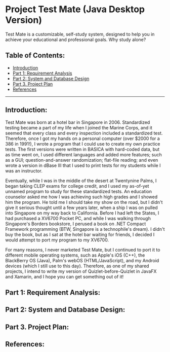 # Project Test Mate (Java Desktop Version)
Test Mate is a customizable, self-study system, designed to help you in achieve your educational and professional goals. Why study alone?
<h2>Table of Contents:</h2>
<ul>
<li><a href="#p0">Introduction</a></li>
<li><a href="#p1">Part 1: Requirement Analysis</a></li>
<li><a href="#p2">Part 2: System and Database Design</a></li>
<li><a href="#p3">Part 3. Project Plan</a></li>
<li><a href="#pR">References</a></li>
</ul>
<hr>
<h2 id="p0">Introduction:</h2>
<p>
Test Mate was born at a hotel bar in Singapore in 2006. Standardized testing became a part of my life when I joined the Marine Corps, and it seemed that every class and every inspection included a standardized test. Therefore, once I got my hands on a personal computer (over $2000 for a 386 in 1991!), I wrote a program that I could use to create my own practice tests. The first versions were written in BASICA with hard-coded data, but as time went on, I used different languages and added more features; such as a GUI; question-and-answer randomization; flat-file reading; and even wrote a version in dBase III that I used to print tests for my students while I was an instructor.
</p><p>
Eventually, while I was in the middle of the desert at Twentynine Palms, I began taking CLEP exams for college credit, and I used my as-of-yet unnamed program to study for these standardized tests. An education counselor asked me how I was achieving such high grades and I showed him the program. He told me I should take my show on the road, but I didn't give it serious thought until a few years later, when a ship I was on pulled into Singapore on my way back to California. Before I had left the States, I had purchased a XV6700 Pocket PC, and while I was walking through Singapore's Borders bookstore, I perused a book on .NET Compact Framework programming (BTW, Singapore is a technophile's dream). I didn't buy the book, but as I sat at the hotel bar waiting for friends, I decided I would attempt to port my program to my XV6700.
</p><p>
For many reasons, I never marketed Test Mate, but I continued to port it to different mobile operating systems, such as Apple's iOS (C++), the BlackBerry OS (Java), Palm's webOS (HTML/JavaScript), and my Android devices (which I still use to this day). Therefore, as one of my shared projects, I intend to write my version of Quizlet-before-Quizlet in JavaFX and Xamarin, and I hope you can get something out of it!
</p>
<h2 id="p1">Part 1: Requirement Analysis:</h2>
<h2 id="p2">Part 2: System and Database Design:</h2>
<h2 id="p3">Part 3. Project Plan:</h2>
<h2 id="pR">References:</h2>
